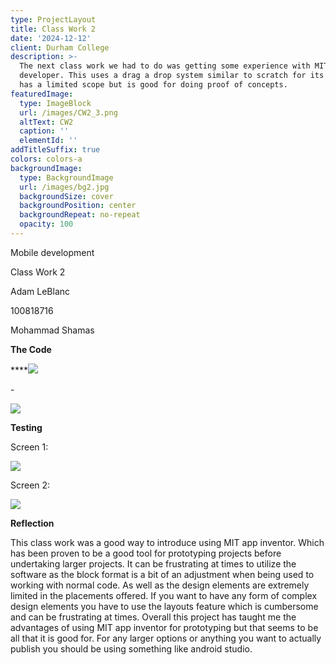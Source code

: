 ```yaml
---
type: ProjectLayout
title: Class Work 2
date: '2024-12-12'
client: Durham College
description: >-
  The next class work we had to do was getting some experience with MIT app
  developer. This uses a drag a drop system similar to scratch for its code. It
  has a limited scope but is good for doing proof of concepts. 
featuredImage:
  type: ImageBlock
  url: /images/CW2_3.png
  altText: CW2
  caption: ''
  elementId: ''
addTitleSuffix: true
colors: colors-a
backgroundImage:
  type: BackgroundImage
  url: /images/bg2.jpg
  backgroundSize: cover
  backgroundPosition: center
  backgroundRepeat: no-repeat
  opacity: 100
---
```

Mobile development

Class Work 2

Adam LeBlanc

100818716

Mohammad Shamas

**The Code**

****![](/images/CW2_3.png)

\-

![](/images/CW2_4.png)

**Testing**

Screen 1:

![](/images/CW2_2.png)

Screen 2:

![](/images/CW2_1.png)

**Reflection**

This class work was a good way to introduce using MIT app inventor. Which has been proven to be a good tool for prototyping projects before undertaking larger projects. It can be frustrating at times to utilize the software as the block format is a bit of an adjustment when being used to working with normal code. As well as the design elements are extremely limited in the placements offered. If you want to have any form of complex design elements you have to use the layouts feature which is cumbersome and can be frustrating at times. Overall this project has taught me the advantages of using MIT app inventor for prototyping but that seems to be all that it is good for. For any larger options or anything you want to actually publish you should be using something like android studio.
